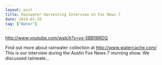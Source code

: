 ```yaml
---
layout: post
title: Rainwater Harvesting Interview on Fox News 7
date: 2014-01-29
tag: ["Water"]
---
```


http://www.youtube.com/watch?v=vx-5BB18RDQ  

Find out more about rainwater collection at http://www.watercache.com/ This is our interview during the Austin Fox News 7 morning show. We discussed rainwate...
